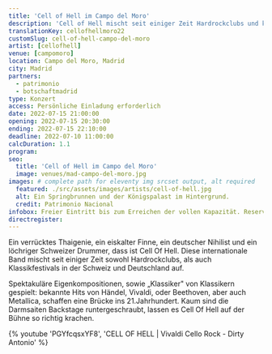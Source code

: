 ```yaml
---
title: 'Cell of Hell im Campo del Moro'
description: 'Cell of Hell mischt seit einiger Zeit Hardrockclubs und klassische Musikfestivals in der Schweiz und Deutschland auf. Jetzt heißen wir sie in Madrid willkommen.'
translationKey: cellofhellmoro22
customSlug: cell-of-hell-campo-del-moro
artist: [cellofhell]
venue: [campomoro]
location: Campo del Moro, Madrid
city: Madrid
partners:
  - patrimonio
  - botschaftmadrid
type: Konzert
access: Persönliche Einladung erforderlich
date: 2022-07-15 21:00:00
opening: 2022-07-15 20:30:00
ending: 2022-07-15 22:10:00
deadline: 2022-07-10 11:00:00
calcDuration: 1.1
program:
seo:
  title: 'Cell of Hell im Campo del Moro'
  image: venues/mad-campo-del-moro.jpg
images: # complete path for eleventy img srcset output, alt required
  featured: ./src/assets/images/artists/cell-of-hell.jpg
  alt: Ein Springbrunnen und der Königspalast im Hintergrund.
  credit: Patrimonio Nacional
infobox: Freier Eintritt bis zum Erreichen der vollen Kapazität. Reservierte Plätze nur mit persönlicher Einladung durch die Fundación Goethe.
directregister:
---
```


Ein verrücktes Thaigenie, ein eiskalter Finne, ein deutscher Nihilist und ein löchriger Schweizer Drummer, dass ist Cell Of Hell. Diese internationale Band mischt seit einiger Zeit sowohl Hardrockclubs, als auch Klassikfestivals in der Schweiz und Deutschland auf.

Spektakuläre Eigenkompositionen, sowie „Klassiker" von Klassikern gespielt: bekannte Hits von Händel, Vivaldi, oder Beethoven, aber auch Metallica, schaffen eine Brücke ins 21.Jahrhundert. Kaum sind die Darmsaiten Backstage runtergeschraubt, lassen es Cell Of Hell auf der Bühne so richtig krachen.

{% youtube 'PGYfcqsxYF8', 'CELL OF HELL | Vivaldi Cello Rock - Dirty Antonio' %}
